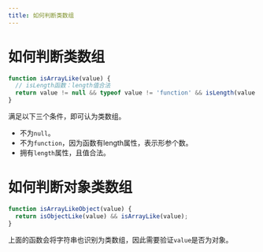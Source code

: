 ```yaml
---
title: 如何判断类数组
---
```


# 如何判断类数组

```js
function isArrayLike(value) {
  // isLength函数：length值合法
  return value != null && typeof value != 'function' && isLength(value.length);
}
```

满足以下三个条件，即可认为类数组。

* 不为`null`。
* 不为`function`，因为函数有length属性，表示形参个数。
* 拥有`length`属性，且值合法。


# 如何判断对象类数组

```js
function isArrayLikeObject(value) {
  return isObjectLike(value) && isArrayLike(value);
}
```

上面的函数会将字符串也识别为类数组，因此需要验证`value`是否为对象。